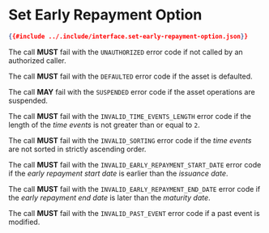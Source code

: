 # Set Early Repayment Option

```json
{{#include ../.include/interface.set-early-repayment-option.json}}
```

The call **MUST** fail with the `UNAUTHORIZED` error code if not called by an authorized
caller.

The call **MUST** fail with the `DEFAULTED` error code if the asset is defaulted.

The call **MAY** fail with the `SUSPENDED` error code if the asset operations are
suspended.

The call **MUST** fail with the `INVALID_TIME_EVENTS_LENGTH` error code if the length
of the *time events* is not greater than or equal to `2`.

The call **MUST** fail with the `INVALID_SORTING` error code if the *time events*
are not sorted in strictly ascending order.

The call **MUST** fail with the `INVALID_EARLY_REPAYMENT_START_DATE` error code
if the *early repayment start date* is earlier than the *issuance date*.

The call **MUST** fail with the `INVALID_EARLY_REPAYMENT_END_DATE` error code if
the *early repayment end date* is later than the *maturity date*.

The call **MUST** fail with the `INVALID_PAST_EVENT` error code if a past event
is modified.
